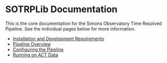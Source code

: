 SOTRPLib Documentation
======================

This is the core documentation for the Simons Observatory Time Resolved Pipeline. See
the individual pages below for more information.

- [Installation and Development Requirements](installing.md)
- [Pipeline Overview](overview.md)
- [Configuring the Pipeline](configuration.md)
- [Running on ACT Data](act.md)
